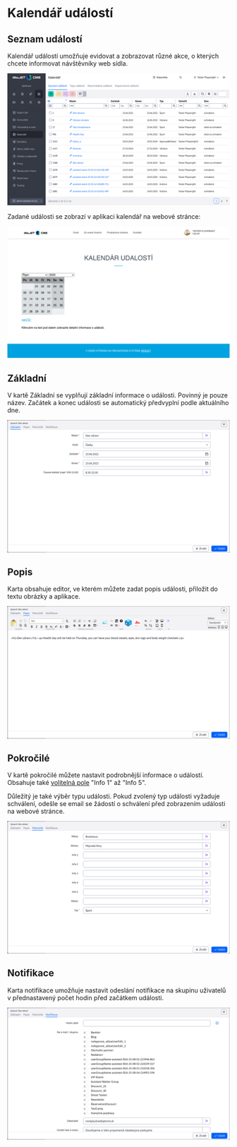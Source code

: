 # Kalendář událostí

## Seznam událostí

Kalendář událostí umožňuje evidovat a zobrazovat různé akce, o kterých chcete informovat návštěvníky web sídla.

![](calendar-datatable.png)

Zadané události se zobrazí v aplikaci kalendář na webové stránce:

![](webpage.png)

## Základní

V kartě Základní se vyplňují základní informace o události. Povinný je pouze název. Začátek a konec události se automatický předvyplní podle aktuálního dne.

![](calendar-editor-basic.png)

## Popis

Karta obsahuje editor, ve kterém můžete zadat popis události, přiložit do textu obrázky a aplikace.

![](calendar-editor-description.png)

## Pokročilé

V kartě pokročilé můžete nastavit podrobnější informace o událostí. Obsahuje také [volitelná pole](../../../frontend/webpages/customfields/README.md) "Info 1" až "Info 5".

Důležitý je také výběr typu události. Pokud zvolený typ události vyžaduje schválení, odešle se email se žádostí o schválení před zobrazením události na webové stránce.

![](calendar-editor-advanced.png)

## Notifikace

Karta notifikace umožňuje nastavit odeslání notifikace na skupinu uživatelů v přednastavený počet hodin před začátkem události.

![](calendar-editor-notification.png)
